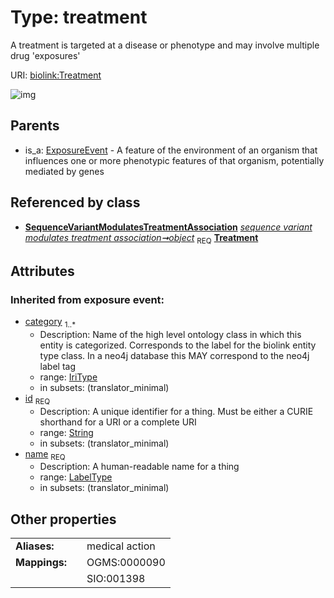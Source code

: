 
# Type: treatment


A treatment is targeted at a disease or phenotype and may involve multiple drug 'exposures'

URI: [biolink:Treatment](https://w3id.org/biolink/vocab/Treatment)


![img](http://yuml.me/diagram/nofunky;dir:TB/class/[SequenceVariantModulatesTreatmentAssociation]-%20object%201..1>[Treatment&#124;id(i):string;name(i):label_type;category(i):iri_type%20%2B],[ExposureEvent]^-[Treatment],[SequenceVariantModulatesTreatmentAssociation],[ExposureEvent])

## Parents

 *  is_a: [ExposureEvent](ExposureEvent.md) - A feature of the environment of an organism that influences one or more phenotypic features of that organism, potentially mediated by genes

## Referenced by class

 *  **[SequenceVariantModulatesTreatmentAssociation](SequenceVariantModulatesTreatmentAssociation.md)** *[sequence variant modulates treatment association➞object](sequence_variant_modulates_treatment_association_object.md)*  <sub>REQ</sub>  **[Treatment](Treatment.md)**

## Attributes


### Inherited from exposure event:

 * [category](category.md)  <sub>1..*</sub>
    * Description: Name of the high level ontology class in which this entity is categorized. Corresponds to the label for the biolink entity type class. In a neo4j database this MAY correspond to the neo4j label tag
    * range: [IriType](types/IriType.md)
    * in subsets: (translator_minimal)
 * [id](id.md)  <sub>REQ</sub>
    * Description: A unique identifier for a thing. Must be either a CURIE shorthand for a URI or a complete URI
    * range: [String](types/String.md)
    * in subsets: (translator_minimal)
 * [name](name.md)  <sub>REQ</sub>
    * Description: A human-readable name for a thing
    * range: [LabelType](types/LabelType.md)
    * in subsets: (translator_minimal)

## Other properties

|  |  |  |
| --- | --- | --- |
| **Aliases:** | | medical action |
| **Mappings:** | | OGMS:0000090 |
|  | | SIO:001398 |

